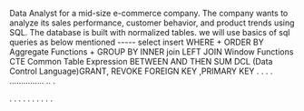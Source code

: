 Data Analyst for a mid-size e-commerce company. 
The company wants to analyze its sales performance, customer behavior, and product trends using SQL.
The database is built with normalized tables.
we will use basics of sql queries as below mentioned -----
select
insert
WHERE + ORDER BY
Aggregate Functions + GROUP BY
INNER join
LEFT JOIN
Window Functions 
CTE Common Table Expression
BETWEEN
AND
THEN
SUM
DCL (Data Control Language)GRANT, REVOKE
FOREIGN KEY ,PRIMARY KEY
.
.
.
.
...............
..
.

.
.
.
.
.
.
.
.
.
.
